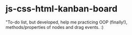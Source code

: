 # js-css-html-kanban-board
"To-do list, but developed, help me practicing OOP (finally!), methods/properties of nodes and drag events. :)
